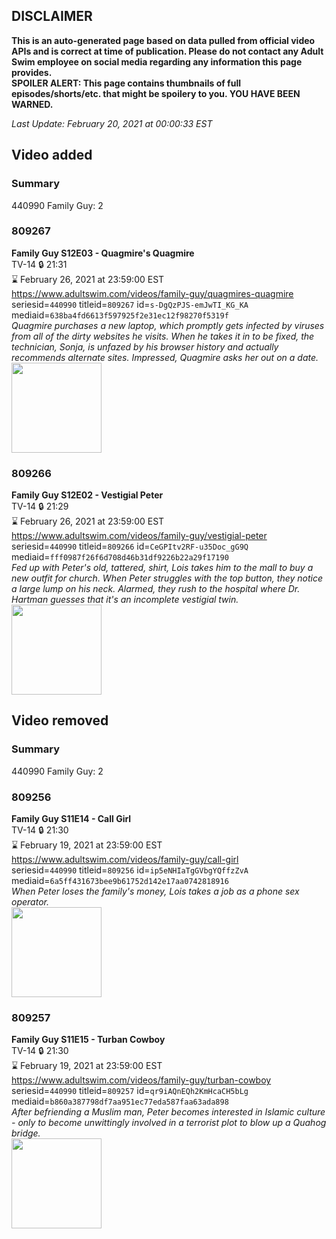 ## DISCLAIMER
**This is an auto-generated page based on data pulled from official video APIs and is correct at time of publication. Please do not contact any Adult Swim employee on social media regarding any information this page provides.**  
**SPOILER ALERT: This page contains thumbnails of full episodes/shorts/etc. that might be spoilery to you. YOU HAVE BEEN WARNED.**  

_Last Update: February 20, 2021 at 00:00:33 EST_
## Video added
### Summary
440990 Family Guy: 2  
### 809267
**Family Guy S12E03 - Quagmire's Quagmire**  
TV-14 🔒 21:31  
⌛ February 26, 2021 at 23:59:00 EST  
https://www.adultswim.com/videos/family-guy/quagmires-quagmire  
seriesid=`440990` titleid=`809267` id=`s-DgQzPJS-emJwTI_KG_KA` mediaid=`638ba4fd6613f597925f2e31ec12f98270f5319f`  
_Quagmire purchases a new laptop, which promptly gets infected by viruses from all of the dirty websites he visits. When he takes it in to be fixed, the technician, Sonja, is unfazed by his browser history and actually recommends alternate sites. Impressed, Quagmire asks her out on a date._  
<a href="https://i.cdn.turner.com/adultswim/big/image-upload/thumbnails/thumb-2_image-15227752778257.jpg"><img src="https://i.cdn.turner.com/adultswim/big/image-upload/thumbnails/thumb-2_image-15227752778257.jpg" height="144px" /></a>
### 809266
**Family Guy S12E02 - Vestigial Peter**  
TV-14 🔒 21:29  
⌛ February 26, 2021 at 23:59:00 EST  
https://www.adultswim.com/videos/family-guy/vestigial-peter  
seriesid=`440990` titleid=`809266` id=`CeGPItv2RF-u35Doc_gG9Q` mediaid=`fff0987f26f6d708d46b31df9226b22a29f17190`  
_Fed up with Peter's old, tattered, shirt, Lois takes him to the mall to buy a new outfit for church. When Peter struggles with the top button, they notice a large lump on his neck. Alarmed, they rush to the hospital where Dr. Hartman guesses that it's an incomplete vestigial twin._  
<a href="https://i.cdn.turner.com/adultswim/big/image-upload/thumbnails/thumb-2_image-152277525143211.jpg"><img src="https://i.cdn.turner.com/adultswim/big/image-upload/thumbnails/thumb-2_image-152277525143211.jpg" height="144px" /></a>
## Video removed
### Summary
440990 Family Guy: 2  
### 809256
**Family Guy S11E14 - Call Girl**  
TV-14 🔒 21:30  
⌛ February 19, 2021 at 23:59:00 EST  
https://www.adultswim.com/videos/family-guy/call-girl  
seriesid=`440990` titleid=`809256` id=`ip5eNHIaTgGVbgYQffzZvA` mediaid=`6a5ff431673bee9b61752d142e17aa0742818916`  
_When Peter loses the family's money, Lois takes a job as a phone sex operator._  
<a href="https://i.cdn.turner.com/adultswim/big/image-upload/thumbnails/thumb-2_image-15366039830015.jpg"><img src="https://i.cdn.turner.com/adultswim/big/image-upload/thumbnails/thumb-2_image-15366039830015.jpg" height="144px" /></a>
### 809257
**Family Guy S11E15 - Turban Cowboy**  
TV-14 🔒 21:30  
⌛ February 19, 2021 at 23:59:00 EST  
https://www.adultswim.com/videos/family-guy/turban-cowboy  
seriesid=`440990` titleid=`809257` id=`qr9iAQnEQh2KmHcaCH5bLg` mediaid=`b860a387798df7aa951ec77eda587faa63ada898`  
_After befriending a Muslim man, Peter becomes interested in Islamic culture - only to become unwittingly involved in a terrorist plot to blow up a Quahog bridge._  
<a href="https://media.cdn.adultswim.com/uploads/20200721/thumbnails/2_207212054496-familyguy_1013_TurbanCowboy.jpg"><img src="https://media.cdn.adultswim.com/uploads/20200721/thumbnails/2_207212054496-familyguy_1013_TurbanCowboy.jpg" height="144px" /></a>
